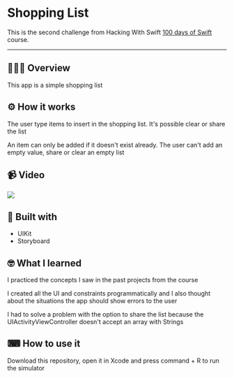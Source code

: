 <h1>Shopping List</h1>

This is the second challenge from Hacking With Swift [100 days of Swift](https://www.hackingwithswift.com/100) course.

---

## 💁🏽‍♂️ Overview

This app is a simple shopping list

## ⚙️ How it works

The user type items to insert in the shopping list. It's possible 
clear or share the list 

An item can only be added if it doesn't exist already. The user
can't add an empty value, share or clear an empty list

## 📹 Video

![](https://media.giphy.com/media/nWmXmken8vX3dX4SD2/giphy.gif)

## 🔨 Built with

- UIKit
- Storyboard

## 🤓 What I learned

I practiced the concepts I saw in the past projects
from the course 

I created all the UI and constraints programmatically
and I also thought about the situations the app should
show errors to the user

I had to solve a problem with the option to share the list
because the UIActivityViewController doesn't accept an array
with Strings

## ⌨ How to use it

Download this repository, open it in Xcode and press command + R
to run the simulator
